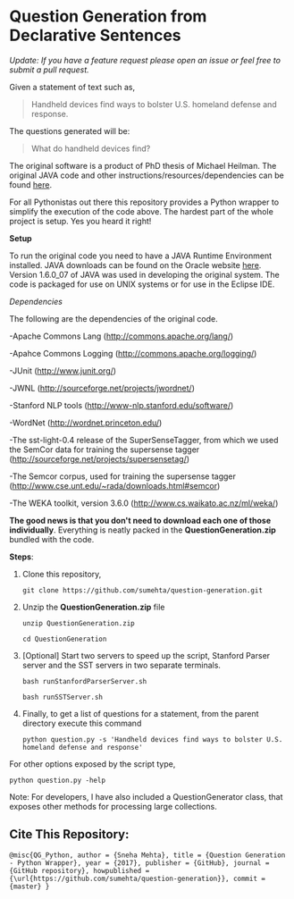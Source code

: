 # Question Generation from Declarative Sentences #

*Update: If you have a feature request please open an issue or feel free to submit a pull request.*

Given a statement of text such as,
>Handheld devices find ways to bolster U.S. homeland defense and response.

The questions generated will be:
>What do handheld devices find?

The original software is a product of PhD thesis of Michael Heilman. The original JAVA code and other instructions/resources/dependencies can be found [here](http://www.cs.cmu.edu/~ark/mheilman/questions/).

For all Pythonistas out there this repository provides a Python wrapper to simplify the execution of the code above.
The hardest part of the whole project is setup. Yes you heard it right!

**Setup**

To run the original code you need to have a JAVA Runtime Environment installed. JAVA downloads can be found on the Oracle website [here](https://www.java.com/en/download/manual.jsp). Version 1.6.0_07 of JAVA was used in developing the original system. The code is packaged for use on UNIX systems or for use in the Eclipse IDE.

*Dependencies*

The following are the dependencies of the original code.

-Apache Commons Lang (http://commons.apache.org/lang/)

-Apahce Commons Logging (http://commons.apache.org/logging/)

-JUnit (http://www.junit.org/)

-JWNL (http://sourceforge.net/projects/jwordnet/)

-Stanford NLP tools (http://www-nlp.stanford.edu/software/)

-WordNet (http://wordnet.princeton.edu/)

-The sst-light-0.4 release of the SuperSenseTagger, from which we used the SemCor data for training the supersense tagger (http://sourceforge.net/projects/supersensetag/)

-The Semcor corpus, used for training the supersense tagger (http://www.cse.unt.edu/~rada/downloads.html#semcor)

-The WEKA toolkit, version 3.6.0 (http://www.cs.waikato.ac.nz/ml/weka/)


**The good news is that you don't need to download each one of those individually**.
Everything is neatly packed in the **QuestionGeneration.zip** bundled with the code.

**Steps**:
1. Clone this repository,

	`git clone https://github.com/sumehta/question-generation.git`

2. Unzip the **QuestionGeneration.zip** file

	`unzip QuestionGeneration.zip`

	`cd QuestionGeneration`

3. [Optional] Start two servers to speed up the script, Stanford Parser server and the SST servers in two separate terminals.

	`bash runStanfordParserServer.sh`

	`bash runSSTServer.sh`

4. Finally, to get a list of questions for a statement, from the parent directory execute this command

	`python question.py -s 'Handheld devices find ways to bolster U.S. homeland defense and response'`


For other options exposed by the script type,

`python question.py -help`

Note: For developers, I have also included a QuestionGenerator class, that exposes other methods for processing large collections.


## Cite This Repository:
`@misc{QG_Python,
  author = {Sneha Mehta},
  title = {Question Generation - Python Wrapper},
  year = {2017},
  publisher = {GitHub},
  journal = {GitHub repository},
  howpublished = {\url{https://github.com/sumehta/question-generation}},
  commit = {master}
}`
